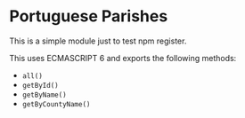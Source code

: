 # Portuguese Parishes

This is a simple module just to test npm register.

This uses ECMASCRIPT 6 and exports the following methods:

- `all()`
- `getById()`
- `getByName()`
- `getByCountyName()`
